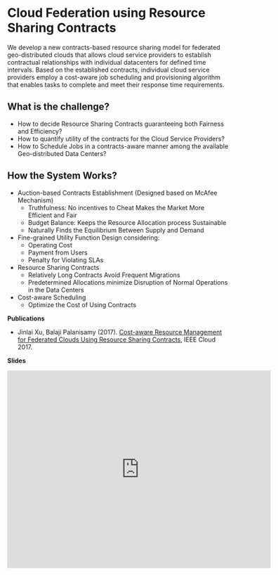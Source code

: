 # Cloud Federation using Resource Sharing Contracts

We develop a new contracts-based resource sharing model for federated geo-distributed clouds that allows cloud service providers to establish contractual relationships with individual datacenters for defined time intervals. Based on the established contracts, individual cloud service providers employ a cost-aware job scheduling and provisioning algorithm that enables tasks to complete and meet their response time requirements. 

## What is the challenge? 
 + How to decide Resource Sharing Contracts guaranteeing both Fairness and Efficiency?
 + How to quantify utility of the contracts for the Cloud Service Providers?
 + How to Schedule Jobs in a contracts-aware manner among the available Geo-distributed Data Centers?

## How the System Works?
 + Auction-based Contracts Establishment (Designed based on McAfee Mechanism)
    + Truthfulness: No incentives to Cheat Makes the Market More Efficient and Fair
    + Budget Balance: Keeps the Resource Allocation process Sustainable 
    + Naturally Finds the Equilibrium Between Supply and Demand
 + Fine-grained Utility Function Design considering:
    + Operating Cost
    + Payment from Users
    + Penalty for Violating SLAs
 + Resource Sharing Contracts
    + Relatively Long Contracts Avoid Frequent Migrations
    + Predetermined Allocations minimize Disruption of Normal Operations in the Data Centers
 + Cost-aware Scheduling 
    + Optimize the Cost of Using Contracts

**Publications**

 + Jinlai Xu, Balaji Palanisamy (2017). [Cost-aware Resource Management for Federated Clouds Using Resource Sharing Contracts](https://www.researchgate.net/publication/317097662_Cost-Aware_Resource_Management_for_Federated_Clouds_Using_Resource_Sharing_Contracts), IEEE Cloud 2017.
 
**Slides**

<iframe src="https://onedrive.live.com/embed?cid=E1DD6EDD2DA4DFBE&resid=E1DD6EDD2DA4DFBE%2121398&authkey=ANCwepdLkgdg-Xo&em=2" width="600" height="450" frameborder="0" scrolling="no"></iframe>
